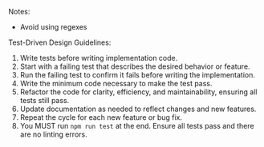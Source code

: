 Notes:
- Avoid using regexes

Test-Driven Design Guidelines:
1. Write tests before writing implementation code.
2. Start with a failing test that describes the desired behavior or feature.
3. Run the failing test to confirm it fails before writing the implementation.
4. Write the minimum code necessary to make the test pass.
5. Refactor the code for clarity, efficiency, and maintainability, ensuring all tests still pass.
6. Update documentation as needed to reflect changes and new features.
7. Repeat the cycle for each new feature or bug fix.
8. You MUST run `npm run test` at the end. Ensure all tests pass and there are no linting errors.